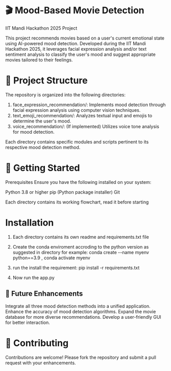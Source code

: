 # 🎬 Mood-Based Movie Detection
IIT Mandi Hackathon 2025 Project

This project recommends movies based on a user's current emotional state using AI-powered mood detection. Developed during the IIT Mandi Hackathon 2025, it leverages facial expression analysis and/or text sentiment analysis to classify the user's mood and suggest appropriate movies tailored to their feelings.

# 📁 Project Structure
The repository is organized into the following directories:

1. face_expression_recommendation/: Implements mood detection through facial expression analysis using computer vision techniques.
2. text_emoji_recommendation/: Analyzes textual input and emojis to determine the user's mood.
3. voice_recommendation/: (If implemented) Utilizes voice tone analysis for mood detection.

Each directory contains specific modules and scripts pertinent to its respective mood detection method.

# 🚀 Getting Started
Prerequisites
Ensure you have the following installed on your system:

Python 3.8 or higher
pip (Python package installer)
Git

Each directory contains its working flowchart, read it before starting 

# Installation
1. Each directory contains its own readme and requirements.txt file
   
3. Create the conda enviroment accroding to the python version as suggested in directory
    for example: conda create --name myenv python==3.9
                , conda activate myenv
   
4. run the install the requirement: pip install -r requirements.txt
5. Now run the app.py


## 📌 Future Enhancements
Integrate all three mood detection methods into a unified application.
Enhance the accuracy of mood detection algorithms.
Expand the movie database for more diverse recommendations.
Develop a user-friendly GUI for better interaction.

# 🤝 Contributing
Contributions are welcome! Please fork the repository and submit a pull request with your enhancements.
